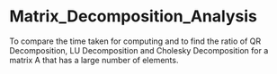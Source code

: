 # Matrix_Decomposition_Analysis
To compare the time taken for computing and to find the ratio of QR Decomposition, LU Decomposition and Cholesky Decomposition for a matrix A that has a large number of elements.
